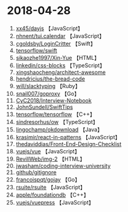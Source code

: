 # 2018-04-28

1. [xx45/dayjs](https://github.com/xx45/dayjs) 【JavaScript】
2. [nhnent/tui.calendar](https://github.com/nhnent/tui.calendar) 【JavaScript】
3. [cgoldsby/LoginCritter](https://github.com/cgoldsby/LoginCritter) 【Swift】
4. [tensorflow/swift](https://github.com/tensorflow/swift) 
5. [sikaozhe1997/Xin-Yue](https://github.com/sikaozhe1997/Xin-Yue) 【HTML】
6. [linkedin/css-blocks](https://github.com/linkedin/css-blocks) 【TypeScript】
7. [xingshaocheng/architect-awesome](https://github.com/xingshaocheng/architect-awesome) 
8. [hendricius/the-bread-code](https://github.com/hendricius/the-bread-code) 
9. [will/slacktyping](https://github.com/will/slacktyping) 【Ruby】
10. [snail007/goproxy](https://github.com/snail007/goproxy) 【Go】
11. [CyC2018/Interview-Notebook](https://github.com/CyC2018/Interview-Notebook) 
12. [JohnSundell/SwiftTips](https://github.com/JohnSundell/SwiftTips) 
13. [tensorflow/tensorflow](https://github.com/tensorflow/tensorflow) 【C++】
14. [sindresorhus/ow](https://github.com/sindresorhus/ow) 【TypeScript】
15. [lingochamp/okdownload](https://github.com/lingochamp/okdownload) 【Java】
16. [krasimir/react-in-patterns](https://github.com/krasimir/react-in-patterns) 【JavaScript】
17. [thedaviddias/Front-End-Design-Checklist](https://github.com/thedaviddias/Front-End-Design-Checklist) 
18. [vuejs/vue](https://github.com/vuejs/vue) 【JavaScript】
19. [RevillWeb/img-2](https://github.com/RevillWeb/img-2) 【HTML】
20. [jwasham/coding-interview-university](https://github.com/jwasham/coding-interview-university) 
21. [github/gitignore](https://github.com/github/gitignore) 
22. [francoispqt/gojay](https://github.com/francoispqt/gojay) 【Go】
23. [rsuite/rsuite](https://github.com/rsuite/rsuite) 【JavaScript】
24. [apple/foundationdb](https://github.com/apple/foundationdb) 【C++】
25. [vuejs/vuepress](https://github.com/vuejs/vuepress) 【JavaScript】
